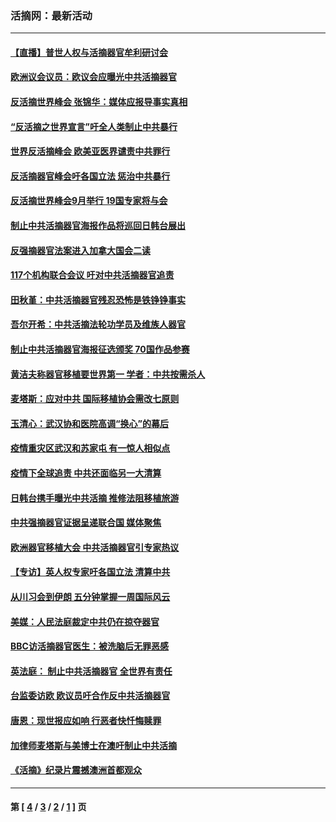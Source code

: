### 活摘网：最新活动
---
#### [【直播】普世人权与活摘器官牟利研讨会](../../pages/nf5883/n13425146.md?04070430) 
#### [欧洲议会议员：欧议会应曝光中共活摘器官](../../pages/nf5883/n13336571.md?04070430) 
#### [反活摘世界峰会 张锦华：媒体应报导事实真相](../../pages/nf5883/n13278502.md?04070430) 
#### [“反活摘之世界宣言”吁全人类制止中共暴行](../../pages/nf5883/n13259730.md?04070430) 
#### [世界反活摘峰会 欧美亚医界谴责中共罪行](../../pages/nf5883/n13253550.md?04070430) 
#### [反活摘器官峰会吁各国立法 惩治中共暴行](../../pages/nf5883/n13245052.md?04070430) 
#### [反活摘世界峰会9月举行 19国专家将与会](../../pages/nf5883/n13201492.md?04070430) 
#### [制止中共活摘器官海报作品将巡回日韩台展出](../../pages/nf5883/n13177791.md?04070430) 
#### [反强摘器官法案进入加拿大国会二读](../../pages/nf5883/n13033450.md?04070430) 
#### [117个机构联合会议 吁对中共活摘器官追责](../../pages/nf5883/n12775087.md?04070430) 
#### [田秋堇：中共活摘器官残忍恐怖是铁铮铮事实](../../pages/nf5883/n12702148.md?04070430) 
#### [吾尔开希：中共活摘法轮功学员及维族人器官](../../pages/nf5883/n12693197.md?04070430) 
#### [制止中共活摘器官海报征选颁奖 70国作品参赛](../../pages/nf5883/n12692050.md?04070430) 
#### [黄洁夫称器官移植要世界第一 学者：中共按需杀人](../../pages/nf5883/n12572329.md?04070430) 
#### [麦塔斯：应对中共 国际移植协会需改七原则](../../pages/nf5883/n12514711.md?04070430) 
#### [玉清心：武汉协和医院高调“换心”的幕后](../../pages/nf5883/n12298730.md?04070430) 
#### [疫情重灾区武汉和苏家屯 有一惊人相似点](../../pages/nf5883/n12150824.md?04070430) 
#### [疫情下全球追责 中共还面临另一大清算](../../pages/nf5883/n12070397.md?04070430) 
#### [日韩台携手曝光中共活摘 推修法阻移植旅游](../../pages/nf5883/n11712046.md?04070430) 
#### [中共强摘器官证据呈递联合国 媒体聚焦](../../pages/nf5883/n11546426.md?04070430) 
#### [欧洲器官移植大会 中共活摘器官引专家热议](../../pages/nf5883/n11539095.md?04070430) 
#### [【专访】英人权专家吁各国立法 清算中共](../../pages/nf5883/n11367315.md?04070430) 
#### [从川习会到伊朗 五分钟掌握一周国际风云](../../pages/nf5883/n11338520.md?04070430) 
#### [美媒：人民法庭裁定中共仍在掠夺器官](../../pages/nf5883/n11334897.md?04070430) 
#### [BBC访活摘器官医生：被洗脑后无罪恶感](../../pages/nf5883/n11335935.md?04070430) 
#### [英法庭： 制止中共活摘器官 全世界有责任](../../pages/nf5883/n11330691.md?04070430) 
#### [台监委访欧 欧议员吁合作反中共活摘器官](../../pages/nf5883/n11109190.md?04070430) 
#### [唐恩：现世报应如响 行恶者快忏悔赎罪](../../pages/nf5883/n11104016.md?04070430) 
#### [加律师麦塔斯与美博士在澳吁制止中共活摘](../../pages/nf5883/n10724764.md?04070430) 
#### [《活摘》纪录片震撼澳洲首都观众](../../pages/nf5883/n10722747.md?04070430) 

---
#### 第 [ [4](./4.md?04070430) / [3](./3.md?04070430) / [2](./2.md?04070430) / [1](./1.md?04070430) ] 页
